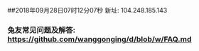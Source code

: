 ##2018年09月28日07时12分07秒 新址: 104.248.185.143
### 兔友常见问题及解答: https://github.com/wanggonging/d/blob/w/FAQ.md
